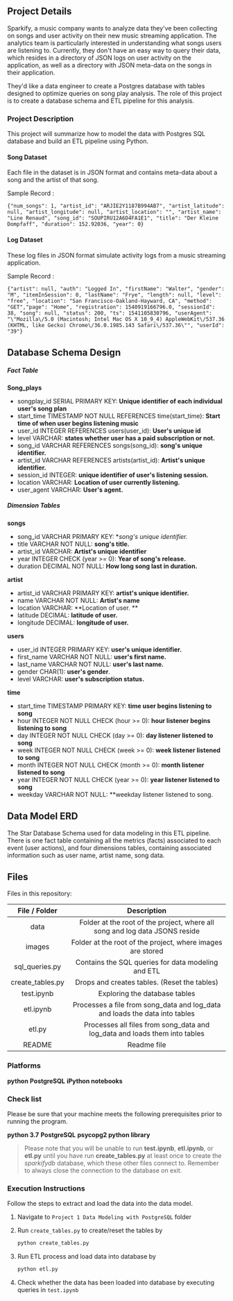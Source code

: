 
<!--PROJECT -->

## Project Details

Sparkify, a music company wants to analyze data they've been collecting on songs and user activity on their new music streaming application. The analytics team is particularly interested in understanding what songs users are listening to. Currently, they don't have an easy way to query their data, which resides in a directory of JSON logs on user activity on the application, as well as a directory with JSON meta-data on the songs in their application.

They'd like a data engineer to create a Postgres database with tables designed to optimize queries on song play analysis. The role of this project is to create a database schema and ETL pipeline for this analysis. 

### Project Description

This project will summarize how to model the data with Postgres SQL database and build an ETL pipeline using Python.



#### Song Dataset
Each file in the dataset is in JSON format and contains meta-data about a song and the artist of that song. 

Sample Record :
```
{"num_songs": 1, "artist_id": "ARJIE2Y1187B994AB7", "artist_latitude": null, "artist_longitude": null, "artist_location": "", "artist_name": "Line Renaud", "song_id": "SOUPIRU12A6D4FA1E1", "title": "Der Kleine Dompfaff", "duration": 152.92036, "year": 0}
```

#### Log Dataset

These log files in JSON format simulate activity logs from a music streaming application.

Sample Record :
```
{"artist": null, "auth": "Logged In", "firstName": "Walter", "gender": "M", "itemInSession": 0, "lastName": "Frye", "length": null, "level": "free", "location": "San Francisco-Oakland-Hayward, CA", "method": "GET","page": "Home", "registration": 1540919166796.0, "sessionId": 38, "song": null, "status": 200, "ts": 1541105830796, "userAgent": "\"Mozilla\/5.0 (Macintosh; Intel Mac OS X 10_9_4) AppleWebKit\/537.36 (KHTML, like Gecko) Chrome\/36.0.1985.143 Safari\/537.36\"", "userId": "39"}
```



## Database Schema Design

##### Fact Table

**Song_plays** 

- songplay_id SERIAL PRIMARY KEY: **Unique identifier of each individual user's song plan**
- start_time TIMESTAMP NOT NULL REFERENCES time(start_time): **Start time of when user begins listening music**
- user_id INTEGER REFERENCES users(user_id): **User's unique id**
- level VARCHAR: **states whether user has a paid subscription or not.**
- song_id VARCHAR REFERENCES songs(song_id): **song's unique identifier.** 
- artist_id VARCHAR REFERENCES artists(artist_id): **Artist's unique identifier.**
- session_id INTEGER: **unique identifier of user's listening session.**
- location VARCHAR: **Location of user currently listening.**
- user_agent VARCHAR: **User's agent.** 


##### Dimension Tables

**songs**

- song_id VARCHAR PRIMARY KEY: **song's unique identifier.* 
- title VARCHAR NOT NULL: **song's title.**
- artist_id VARCHAR: **Artist's unique identifier**
- year INTEGER CHECK (year >= 0): **Year of song's release.**
- duration DECIMAL NOT NULL: **How long song last in duration.** 

**artist**

- artist_id VARCHAR PRIMARY KEY: **artist's unique identifier.**
- name VARCHAR NOT NULL: **Artist's name**
- location VARCHAR: **Location of user. **
- latitude DECIMAL: **latitude of user.**
- longitude DECIMAL: **longitude of user.**

**users**

- user_id INTEGER PRIMARY KEY: **user's unique identifier.**
- first_name VARCHAR NOT NULL: **user's first name.**
- last_name VARCHAR NOT NULL: **user's last name.**
- gender CHAR(1): **user's gender**.
- level VARCHAR: **user's subscription status.**


**time**

- start_time TIMESTAMP PRIMARY KEY: **time user begins listening to song**
- hour INTEGER NOT NULL CHECK (hour >= 0): **hour listener begins listening to song**
- day INTEGER NOT NULL CHECK (day >= 0): **day listener listened to song**
- week INTEGER NOT NULL CHECK (week >= 0): **week listener listened to song**
- month INTEGER NOT NULL CHECK (month >= 0): **month listener listened to song**
- year INTEGER NOT NULL CHECK (year >= 0): **year listener listened to song**
- weekday VARCHAR NOT NULL: **weekday listener listened to song. 

## Data Model ERD

The Star Database Schema used for data modeling in this ETL pipeline. There is one fact table containing all the metrics (facts) associated to each event (user actions), and four dimensions tables, containing associated information such as user name, artist name, song data. 



## Files

Files in this repository:

|  File / Folder   |                         Description                          |
| :--------------: | :----------------------------------------------------------: |
|       data       | Folder at the root of the project, where all song and log data JSONS reside |
|      images      |  Folder at the root of the project, where images are stored  |
|  sql_queries.py  |      Contains the SQL queries for data modeling and ETL      |
| create_tables.py |         Drops and creates tables. (Reset the tables)         |
|    test.ipynb    |                Exploring the database tables                 |
|    etl.ipynb     | Processes a file from song_data and log_data and loads the data into tables |
|      etl.py      | Processes all files from song_data and log_data and loads them into  tables |
|      README      |                         Readme file                          |

### Platforms

**python**
**PostgreSQL**
**iPython notebooks**


### Check list

Please be sure that your machine meets the following prerequisites prior to running the program.

**python 3.7**
**PostgreSQL**
**psycopg2 python library**


> Please note that you will be unable to run **test.ipynb**, **etl.ipynb**, or **etl.py** until you have run **create_tables.py** at least once to create the *sparkifydb* database, which these other files connect to. Remember to always close the connection to the database on exit. 

### Execution Instructions

Follow the steps to extract and load the data into the data model.

1. Navigate to `Project 1 Data Modeling with PostgreSQL` folder

2. Run `create_tables.py` to create/reset the tables by

   ```python
   python create_tables.py
   ```

3. Run ETL process and load data into database by 

   ```python
   python etl.py
   ```

4. Check whether the data has been loaded into database by executing queries in `test.ipynb`
